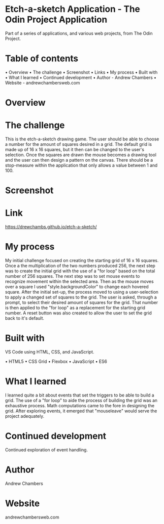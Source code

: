 # Etch-a-sketch Application - The Odin Project Application

Part of a series of applications, and various web projects, from The Odin Project.

# Table of contents

• Overview
• The challenge
• Screenshot
• Links
• My process
• Built with
• What I learned
• Continued development
• Author - Andrew Chambers
• Website - andrewchambersweb.com

# Overview

# The challenge

This is the etch-a-sketch drawing game. The user should be able to choose a number for the amount of squares desired in a grid. The default grid is made up of 16 x 16 squares, but it then can be changed to the user's selection.
Once the squares are drawn the mouse becomes a drawing tool and the user can then design a pattern on the canvas.
There should be a stop-measure within the application that only allows a value between 1 and 100.

# Screenshot

# Link

https://drewchambs.github.io/etch-a-sketch/

# My process

My initial challenge focused on creating the starting grid of 16 x 16 squares. Once a the multiplication of the two numbers produced 256, the next step was to create the initial grid with the use of a "for loop" based on the total number of 256 squares.
The next step was to set mouse events to recognize movement within the selected area. Then as the mouse moves over a square I used "style.backgroundColor" to change each hovered square.
After the initial set-up, the process moved to using a user-selection to apply a changed set of squares to the grid.
The user is asked, through a prompt, to select their desired amount of squares for the grid. That number is then applied to the "for loop" as a replacement for the starting grid number.
A reset button was also created to allow the user to set the grid back to it's default.

# Built with

VS Code using HTML, CSS, and JavaScript.

• HTML5
• CSS Grid
• Flexbox
• JavaScript
• ES6

# What I learned

I learned quite a bit about events that set the triggers to be able to build a grid. The use of a "for loop" to aide the process of building the grid was an exhaustive process. Math computations came to the fore in designing the grid. After exploring events, it emerged that "mouseleave" would serve the project adequately.

# Continued development

Continued exploration of event handling.

# Author

Andrew Chambers

# Website

andrewchambersweb.com
